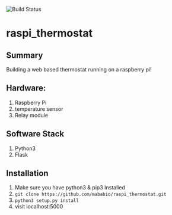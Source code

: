 ![Build Status](https://travis-ci.org/mababio/raspi_thermostat.svg?branch=master)


# raspi_thermostat

## Summary
Building a web based thermostat running on a raspberry pi!



## Hardware:

1. Raspberry Pi
2. temperature sensor
3. Relay module

## Software Stack

1. Python3
2. Flask



## Installation

1. Make sure you have python3 &  pip3 Installed
2. ``` git clone https://github.com/mababio/raspi_thermostat.git ```
3. ``` python3 setup.py install ```
4. visit localhost:5000
